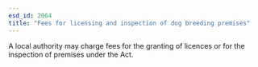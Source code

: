 ```yaml
---
esd_id: 2064
title: "Fees for licensing and inspection of dog breeding premises"
---
```


A local authority may charge fees for the granting of licences or for the inspection of premises under the Act.

